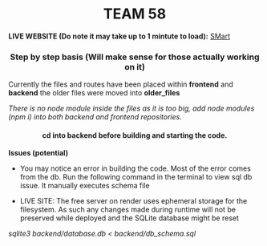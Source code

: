 <h1 align="center">TEAM 58</h1>

**LIVE WEBSITE (Do note it may take up to 1 mintute to load):**   [SMart](https://smart-k1xu.onrender.com/) 


<h3 align="center">Step by step basis (Will make sense for those actually working on it)</h3>

Currently the files and routes have been placed within **frontend** and **backend** the older files were moved into **older_files**

*There is no node module inside the files as it is too big, add node modules (npm i) into both backend and frontend repositories.*

<h4 align="center">cd into backend before building and starting the code. </h4>


**Issues (potential)**
- You may notice an error in building the code. Most of the error comes from the db. Run the following command in the terminal to view sql db issue. It manually executes schema file

- LIVE SITE: The free server on render uses ephemeral storage for the filesystem. As such any changes made during runtime will not be preserved while deployed and the SQLite database might be reset 


*sqlite3 backend/database.db < backend/db_schema.sql*

